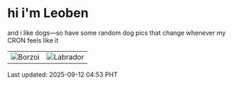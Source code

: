 # hi i'm Leoben

and i like dogs—so have some random dog pics that change whenever my CRON feels like it

|  |  |
|--------|----------|
| ![Borzoi](https://random-dog-vercel.vercel.app/api/random-borzoi?v=1757624020) | ![Labrador](https://random-dog-vercel.vercel.app/api/random-labrador?v=1757624020) |

Last updated: 2025-09-12 04:53 PHT
